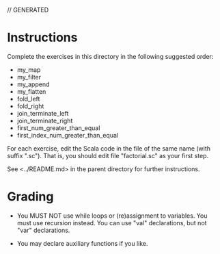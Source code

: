 // GENERATED

# Instructions #

Complete the exercises in this directory in the following suggested order:
 * my_map
 * my_filter
 * my_append
 * my_flatten
 * fold_left
 * fold_right
 * join_terminate_left
 * join_terminate_right
 * first_num_greater_than_equal
 * first_index_num_greater_than_equal
 
For each exercise, edit the Scala code in the file of the same name (with suffix ".sc").
That is, you should edit file "factorial.sc" as your first step.

See <../README.md> in the parent directory for further instructions.

# Grading #

 * You MUST NOT use while loops or (re)assignment to variables.
   You must use recursion instead.
   You can use "val" declarations, but not "var" declarations. 

 * You may declare auxiliary functions if you like.

